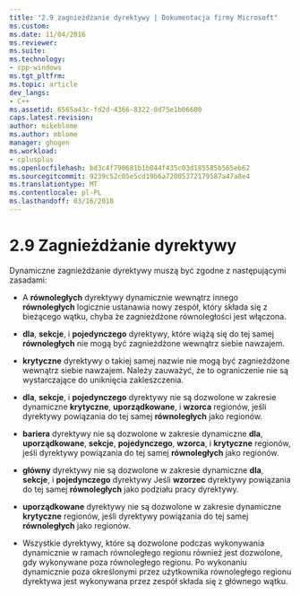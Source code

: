 ```yaml
---
title: "2.9 zagnieżdżanie dyrektywy | Dokumentacja firmy Microsoft"
ms.custom: 
ms.date: 11/04/2016
ms.reviewer: 
ms.suite: 
ms.technology:
- cpp-windows
ms.tgt_pltfrm: 
ms.topic: article
dev_langs:
- C++
ms.assetid: 6565a43c-fd2d-4366-8322-8d75e1b06600
caps.latest.revision: 
author: mikeblome
ms.author: mblome
manager: ghogen
ms.workload:
- cplusplus
ms.openlocfilehash: bd3c4f790681b1b044f435c03d185585b565eb62
ms.sourcegitcommit: 9239c52c05e5cd19b6a72005372179587a47a8e4
ms.translationtype: MT
ms.contentlocale: pl-PL
ms.lasthandoff: 03/16/2018
---
```

# <a name="29-directive-nesting"></a>2.9 Zagnieżdżanie dyrektywy
Dynamiczne zagnieżdżanie dyrektywy muszą być zgodne z następującymi zasadami:  
  
-   A **równoległych** dyrektywy dynamicznie wewnątrz innego **równoległych** logicznie ustanawia nowy zespół, który składa się z bieżącego wątku, chyba że zagnieżdżone równoległości jest włączona.  
  
-   **dla**, **sekcje**, i **pojedynczego** dyrektywy, które wiążą się do tej samej **równoległych** nie mogą być zagnieżdżone wewnątrz siebie nawzajem.  
  
-   **krytyczne** dyrektywy o takiej samej nazwie nie mogą być zagnieżdżone wewnątrz siebie nawzajem. Należy zauważyć, że to ograniczenie nie są wystarczające do uniknięcia zakleszczenia.  
  
-   **dla**, **sekcje**, i **pojedynczego** dyrektywy nie są dozwolone w zakresie dynamiczne **krytyczne**, **uporządkowane**, i **wzorca** regionów, jeśli dyrektywy powiązania do tej samej **równoległych** jako regionów.  
  
-   **bariera** dyrektywy nie są dozwolone w zakresie dynamiczne **dla**, **uporządkowane**, **sekcje**, **pojedynczego**, **wzorca**, i **krytyczne** regionów, jeśli dyrektywy powiązania do tej samej **równoległych** jako regionów.  
  
-   **główny** dyrektywy nie są dozwolone w zakresie dynamiczne **dla**, **sekcje**, i **pojedynczego** dyrektywy Jeśli **wzorzec** dyrektywy powiązania do tej samej **równoległych** jako podziału pracy dyrektywy.  
  
-   **uporządkowane** dyrektywy nie są dozwolone w zakresie dynamiczne **krytyczne** regionów, jeśli dyrektywy powiązania do tej samej **równoległych** jako regionów.  
  
-   Wszystkie dyrektywy, które są dozwolone podczas wykonywania dynamicznie w ramach równoległego regionu również jest dozwolone, gdy wykonywane poza równoległego regionu. Po wykonaniu dynamicznie poza określonymi przez użytkownika równoległego regionu dyrektywa jest wykonywana przez zespół składa się z głównego wątku.